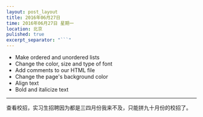 ```yaml
---
layout: post_layout
title: 2016年06月27日
time: 2016年06月27日 星期一
location: 北京
pulished: true
excerpt_separator: "```"
---
```


* Make ordered and unordered lists
* Change the color, size and type of font
* Add comments to our HTML file
* Change the page's background color
* Align text
* Bold and italicize text



***

查看校招，实习生招聘因为都是三四月份我来不及，只能拼九十月份的校招了。